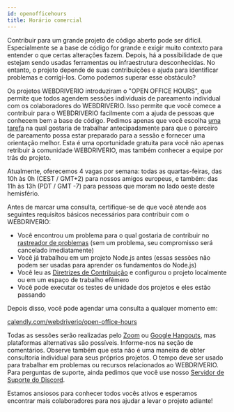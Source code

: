 ```yaml
---
id: openofficehours
title: Horário comercial
---
```


Contribuir para um grande projeto de código aberto pode ser difícil. Especialmente se a base de código for grande e exigir muito contexto para entender o que certas alterações fazem. Depois, há a possibilidade de que estejam sendo usadas ferramentas ou infraestrutura desconhecidas. No entanto, o projeto depende de suas contribuições e ajuda para identificar problemas e corrigi-los. Como podemos superar esse obstáculo?

Os projetos WEBDRIVERIO introduziram o "OPEN OFFICE HOURS", que permite que todos agendem sessões individuais de pareamento individual com os colaboradores do WEBDRIVERIO. Isso permite que você comece a contribuir para o WEBDRIVERIO facilmente com a ajuda de pessoas que conhecem bem a base de código. Pedimos apenas que você escolha [uma tarefa](https://github.com/webdriverio/webdriverio/issues?q=is%3Aissue+is%3Aopen+sort%3Aupdated-desc+label%3Afirst-timers-only) na qual gostaria de trabalhar antecipadamente para que o parceiro de pareamento possa estar preparado para a sessão e fornecer uma orientação melhor. Esta é uma oportunidade gratuita para você não apenas retribuir à comunidade WEBDRIVERIO, mas também conhecer a equipe por trás do projeto.

Atualmente, oferecemos 4 vagas por semana: todas as quartas-feiras, das 10h às 0h (CEST / GMT+2) para nossos amigos europeus, e também: das 11h às 13h (PDT / GMT -7) para pessoas que moram no lado oeste deste hemisfério.

Antes de marcar uma consulta, certifique-se de que você atende aos seguintes requisitos básicos necessários para contribuir com o WEBDRIVERIO:

- Você encontrou um problema para o qual gostaria de contribuir no [rastreador de problemas](https://github.com/webdriverio/webdriverio/issues) (sem um problema, seu compromisso será cancelado imediatamente)
- Você já trabalhou em um projeto Node.js antes (essas sessões não podem ser usadas para aprender os fundamentos do Node.js)
- Você leu as [Diretrizes de Contribuição](https://github.com/webdriverio/webdriverio/blob/main/CONTRIBUTING.md#set-up-project) e configurou o projeto localmente ou em um espaço de trabalho efêmero
- Você pode executar os testes de unidade dos projetos e eles estão passando

Depois disso, você pode agendar uma consulta a qualquer momento em:

[calendly.com/webdriverio/open-office-hours](https://calendly.com/webdriverio/open-office-hours)

Todas as sessões serão realizadas pelo [Zoom](https://zoom.us/) ou [Google Hangouts](https://hangouts.google.com/), mas plataformas alternativas são possíveis. Informe-nos na seção de comentários. Observe também que esta não é uma maneira de obter consultoria individual para seus próprios projetos. O tempo deve ser usado para trabalhar em problemas ou recursos relacionados ao WEBDRIVERIO. Para perguntas de suporte, ainda pedimos que você use nosso [Servidor de Suporte do Discord](https://discord.webdriver.io).

Estamos ansiosos para conhecer todos vocês ativos e esperamos encontrar mais colaboradores para nos ajudar a levar o projeto adiante!
